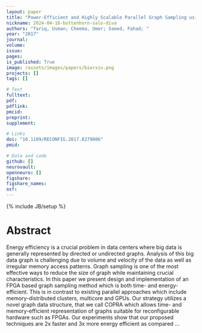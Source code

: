 ```yaml
---
layout: paper
title: "Power-Efficient and Highly Scalable Parallel Graph Sampling using FPGAs"
nickname: 2024-04-16-bottenhorn-salo-diva
authors: "Tariq, Usman; Cheema, Umer; Saeed, Fahad; "
year: "2017"
journal: 
volume: 
issue:
pages: 
is_published: True
image: /assets/images/papers/biorxiv.png
projects: []
tags: []

# Text
fulltext:
pdf:
pdflink:
pmcid:
preprint: 
supplement:

# Links
doi: "10.1109/RECONFIG.2017.8279806"
pmid:

# Data and code
github: []
neurovault:
openneuro: []
figshare:
figshare_names:
osf:
---
```

{% include JB/setup %}

# Abstract

Energy efficiency is a crucial problem in data centers where big data is generally represented by directed or undirected graphs. Analysis of this big data graph is challenging due to volume and velocity of the data as well as irregular memory access patterns. Graph sampling is one of the most effective ways to reduce the size of graph while maintaining crucial characteristics. In this paper we present design and implementation of an FPGA based graph sampling method which is both time- and energy-efficient. This is in contrast to existing parallel approaches which include memory-distributed clusters, multicore and GPUs. Our strategy utilizes a novel graph data structure, that we call COPRA which allows time- and memory-efficient representation of graphs suitable for reconfigurable hardware such as FPGAs. Our experiments show that our proposed techniques are 2x faster and 3x more energy efficient as compared …
